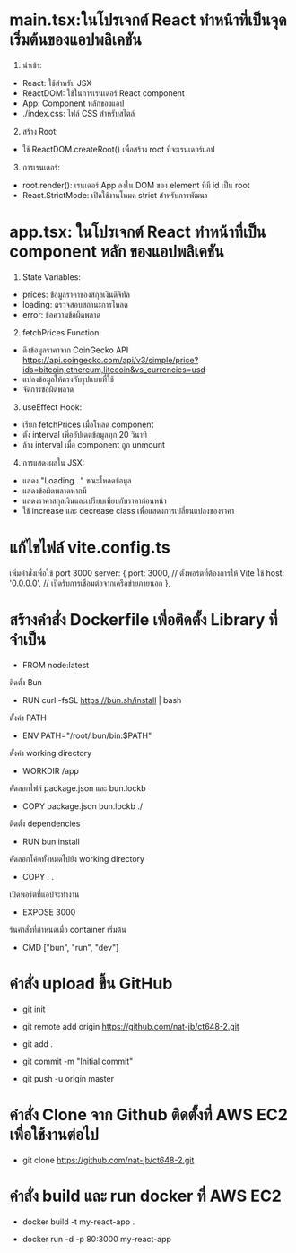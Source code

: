 # main.tsx:ในโปรเจกต์ React ทำหน้าที่เป็นจุดเริ่มต้นของแอปพลิเคชัน

1. นำเข้า:
- React: ใช้สำหรับ JSX
- ReactDOM: ใช้ในการเรนเดอร์ React component
- App: Component หลักของแอป
- ./index.css: ไฟล์ CSS สำหรับสไตล์

2. สร้าง Root:
- ใช้ ReactDOM.createRoot() เพื่อสร้าง root ที่จะเรนเดอร์แอป

3. การเรนเดอร์:
- root.render(): เรนเดอร์ App ลงใน DOM ของ element ที่มี id เป็น root
- React.StrictMode: เปิดใช้งานโหมด strict สำหรับการพัฒนา

# app.tsx: ในโปรเจกต์ React ทำหน้าที่เป็น component หลัก ของแอปพลิเคชัน

1. State Variables:
- prices: ข้อมูลราคาของสกุลเงินดิจิทัล
- loading: ตรวจสอบสถานะการโหลด
- error: ข้อความข้อผิดพลาด
2. fetchPrices Function:
- ดึงข้อมูลราคาจาก CoinGecko API  https://api.coingecko.com/api/v3/simple/price?ids=bitcoin,ethereum,litecoin&vs_currencies=usd
- แปลงข้อมูลให้ตรงกับรูปแบบที่ใช้
- จัดการข้อผิดพลาด
3. useEffect Hook:
- เรียก fetchPrices เมื่อโหลด component
- ตั้ง interval เพื่ออัปเดตข้อมูลทุก 20 วินาที
- ล้าง interval เมื่อ component ถูก unmount
4. การแสดงผลใน JSX:
- แสดง "Loading..." ขณะโหลดข้อมูล
- แสดงข้อผิดพลาดหากมี
- แสดงราคาสกุลเงินและเปรียบเทียบกับราคาก่อนหน้า
- ใช้ increase และ decrease class เพื่อแสดงการเปลี่ยนแปลงของราคา

# แก้ไขไฟล์ vite.config.ts
เพิ่มตำสั่งเพื่อใช้ port 3000
server: {
    port: 3000, // ตั้งพอร์ตที่ต้องการให้ Vite ใช้
    host: '0.0.0.0', // เปิดรับการเชื่อมต่อจากเครือข่ายภายนอก
  },

# สร้างคำสั่ง Dockerfile เพื่อติดตั้ง Library ที่จำเป็น

- FROM node:latest

ติดตั้ง Bun
- RUN curl -fsSL https://bun.sh/install | bash

ตั้งค่า PATH
- ENV PATH="/root/.bun/bin:$PATH"

ตั้งค่า working directory
- WORKDIR /app

คัดลอกไฟล์ package.json และ bun.lockb
- COPY package.json bun.lockb ./

ติดตั้ง dependencies
- RUN bun install

คัดลอกโค้ดทั้งหมดไปยัง working directory
- COPY . .

เปิดพอร์ตที่แอปจะทำงาน
- EXPOSE 3000

รันคำสั่งที่กำหนดเมื่อ container เริ่มต้น
- CMD ["bun", "run", "dev"]


# คำสั่ง upload ขึ้น GitHub

- git init

- git remote add origin https://github.com/nat-jb/ct648-2.git

- git add .

- git commit -m "Initial commit"

- git push -u origin master

# คำสั่ง Clone จาก Github ติดตั้งที่ AWS EC2 เพื่อใช้งานต่อไป
- git clone https://github.com/nat-jb/ct648-2.git

# คำสั่ง build และ run docker ที่ AWS EC2

- docker build -t my-react-app .

- docker run -d -p 80:3000 my-react-app

